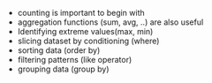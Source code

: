 - counting is important to begin with
- aggregation functions (sum, avg, ..) are also useful
- Identifying extreme values(max, min)
- slicing dataset by conditioning (where)
- sorting data (order by)
- filtering patterns (like operator)
- grouping data (group by) 